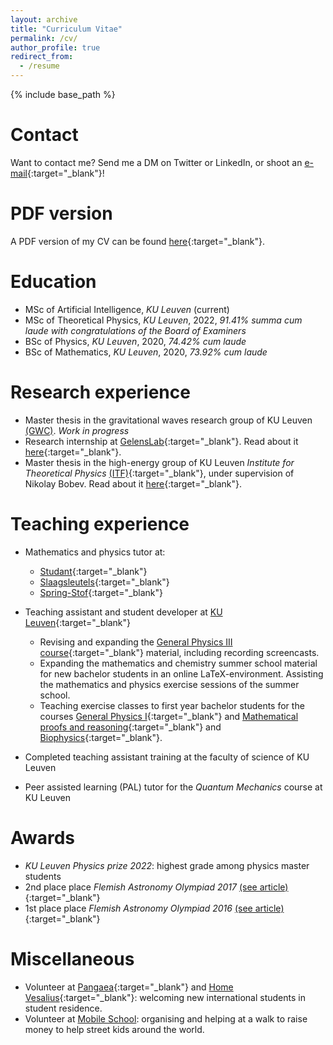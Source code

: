 ```yaml
---
layout: archive
title: "Curriculum Vitae"
permalink: /cv/
author_profile: true
redirect_from:
  - /resume
---
```


{% include base_path %}

Contact
======
Want to contact me? Send me a DM on Twitter or LinkedIn, or shoot an <i class="fa fa-envelope" aria-hidden="true"></i> [e-mail](mailto:thibeau.wouters@student.kuleuven.be){:target="_blank"}!


PDF version
======

A PDF version of my CV can be found <i class="fas fa-fw fa-file-pdf" aria-hidden="true"></i>[here](/files/pdf/CV.pdf){:target="_blank"}.

Education
======
* MSc of Artificial Intelligence, _KU Leuven_ (current)
* MSc of Theoretical Physics, _KU Leuven_, 2022, _91.41% summa cum laude with congratulations of the Board of Examiners_
* BSc of Physics, _KU Leuven_, 2020, _74.42% cum laude_
* BSc of Mathematics, _KU Leuven_, 2020, _73.92% cum laude_

Research experience
======
* Master thesis in the gravitational waves research group of KU Leuven [(GWC)](https://fys.kuleuven.be/gwc). _Work in progress_
* Research internship at [GelensLab](https://www.gelenslab.org/){:target="_blank"}. Read about it [here](https://thibeauwouters.github.io/posts/2022/08/spiral-waves/){:target="_blank"}.
* Master thesis in the high-energy group of KU Leuven _Institute for Theoretical Physics_ [(ITF)](https://fys.kuleuven.be/itf/){:target="_blank"}, under supervision of Nikolay Bobev. Read about it [here](https://thibeauwouters.github.io/posts/2022/08/master-thesis-physics/){:target="_blank"}.

Teaching experience
======
* Mathematics and physics tutor at:
  * [Studant](http://www.studant.be/){:target="_blank"}
  * [Slaagsleutels](http://www.slaagsleutels.be/){:target="_blank"}
  * [Spring-Stof](http://www.spring-stof.be/){:target="_blank"}

* Teaching assistant and student developer at [KU Leuven](https://www.kuleuven.be/english/kuleuven/index.html){:target="_blank"}
  * Revising and expanding the [General Physics III course](https://onderwijsaanbod.kuleuven.be/syllabi/n/G0P28AN.htm#){:target="_blank"} material, including recording screencasts.
  * Expanding the mathematics and chemistry summer school material for new bachelor students in an online LaTeX-environment. Assisting the mathematics and physics exercise sessions of the summer school.
  * Teaching exercise classes to first year bachelor students for the courses [General Physics I](https://onderwijsaanbod.kuleuven.be/2019/syllabi/n/G0N03BN.htm#activetab=doelstellingen_idm3132448){:target="_blank"} and [Mathematical proofs and reasoning](https://onderwijsaanbod.kuleuven.be/syllabi/n/G0U13BN.htm#activetab=doelstellingen_idp1511824){:target="_blank"} and [Biophysics](https://onderwijsaanbod.kuleuven.be/2018/syllabi/n/E04C6BN.htm#activetab=doelstellingen_idp1600016){:target="_blank"}.

* Completed teaching assistant training at the faculty of science of KU Leuven
* Peer assisted learning (PAL) tutor for the _Quantum Mechanics_ course at KU Leuven

Awards
======

* _KU Leuven Physics prize 2022_: highest grade among physics master students
* 2nd place place _Flemish Astronomy Olympiad 2017_ [(see article)](https://www.vvs.be/subsite/vlaamse-sterrenkunde-olympiade/vlaamse-sterrenkundeolympiade-bekroont-finalisten-2017){:target="_blank"}
* 1st place place _Flemish Astronomy Olympiad 2016_ [(see article)](https://www.vvs.be/subsite/vlaamse-sterrenkunde-olympiade/vlaamse-sterrenkundeolympiade-bekroont-finalisten-2016){:target="_blank"}


Miscellaneous
======
* Volunteer at [Pangaea](https://www.kuleuven.be/english/stuvo/pangaea){:target="_blank"} and [Home Vesalius](https://www.kuleuven.be/english/life-at-ku-leuven/housing/find-housing/students/residences/student-services-residence-halls/home-vesalius){:target="_blank"}: welcoming new international students in student residence.
* Volunteer at [Mobile School](https://www.mobileschool.org/): organising and helping at a walk to raise money to help street kids around the world.

<!---
this is going, bye!

Publications
======
  <ul>{% for post in site.publications %}
    {% include archive-single-cv.html %}
  {% endfor %}</ul>

Talks
======
  <ul>{% for post in site.talks %}
    {% include archive-single-talk-cv.html %}
  {% endfor %}</ul>

  Teaching
  ======
    <ul>{% for post in site.teaching %}
      {% include archive-single-cv.html %}
    {% endfor %}</ul>

-->
